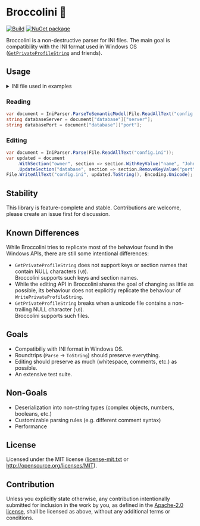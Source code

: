 # Broccolini 🥦

[![Build](https://github.com/bash/broccolini/workflows/Build/badge.svg)](https://github.com/bash/broccolini/actions?query=workflow%3ABuild)
[![NuGet package](https://buildstats.info/nuget/Broccolini)](https://www.nuget.org/packages/Broccolini)

Broccolini is a non-destructive parser for INI files.
The main goal is compatibility with the INI format used in Windows OS ([`GetPrivateProfileString`] and friends).

## Usage

<details>
<summary>INI file used in examples</summary>

```ini
[database]
server = 192.0.2.62
port = 1234
```

</details>

### Reading
```cs
var document = IniParser.ParseToSemanticModel(File.ReadAllText("config.ini"));
string databaseServer = document["database"]["server"];
string databasePort = document["database"]["port"];
```

### Editing
```cs
var document = IniParser.Parse(File.ReadAllText("config.ini"));
var updated = document
    .WithSection("owner", section => section.WithKeyValue("name", "John Doe"))
    .UpdateSection("database", section => section.RemoveKeyValue("port"));
File.WriteAllText("config.ini", updated.ToString(), Encoding.Unicode);
```

## Stability
This library is feature-complete and stable.
Contributions are welcome, please create an issue first for discussion.

## Known Differences
While Broccolini tries to replicate most of the behaviour found in the Windows APIs,
there are still some intentional differences:

* `GetPrivateProfileString` does not support keys or section names that contain NULL characters (`\0`). \
   Broccolini supports such keys and section names.
* While the editing API in Broccolini shares the goal of changing as little as possible, its behaviour
  does not explicitly replicate the behaviour of `WritePrivateProfileString`.
* `GetPrivateProfileString` breaks when a unicode file contains a non-trailing NULL character (`\0`). \
   Broccolini supports such files.

## Goals
* Compatibiliy with INI format in Windows OS.
* Roundtrips (`Parse` → `ToString`) should preserve everything.
* Editing should preserve as much (whitespace, comments, etc.) as possible.
* An extensive test suite.

## Non-Goals
* Deserialization into non-string types (complex objects, numbers, booleans, etc.)
* Customizable parsing rules (e.g. different comment syntax)
* Performance


## License
Licensed under the MIT license ([license-mit.txt](license-mit.txt) or <http://opensource.org/licenses/MIT>).

## Contribution
Unless you explicitly state otherwise, any contribution intentionally submitted
for inclusion in the work by you, as defined in the [Apache-2.0 license](http://www.apache.org/licenses/LICENSE-2.0), shall be
licensed as above, without any additional terms or conditions.

[`GetPrivateProfileString`]: https://docs.microsoft.com/en-us/windows/win32/api/winbase/nf-winbase-getprivateprofilestring
